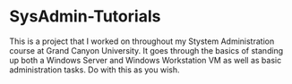 # SysAdmin-Tutorials

This is a project that I worked on throughout my Stystem Administration course at Grand Canyon University. It goes through the basics of standing up both a Windows Server and Windows Workstation VM as well as basic administration tasks. Do with this as you wish.
